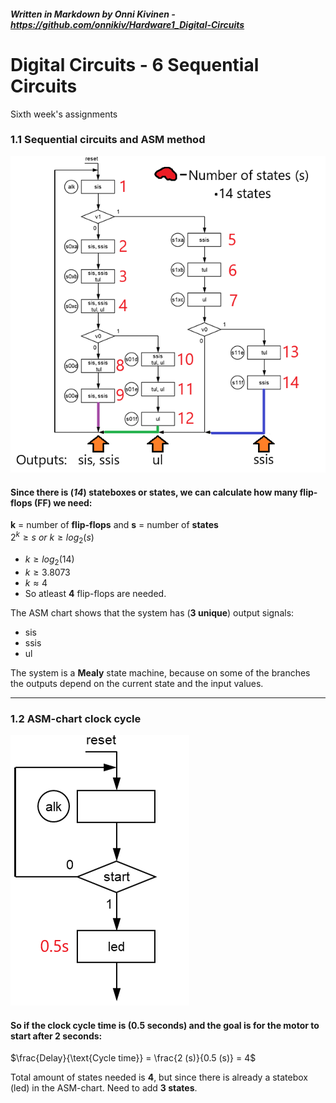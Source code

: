 ##### _Written in Markdown by Onni Kivinen_ - https://github.com/onnikiv/Hardware1_Digital-Circuits
# Digital Circuits - 6 Sequential Circuits
Sixth week's assignments

### 1.1 Sequential circuits and ASM method 

![alt text](/images/06_Sequential-1.1.png)   
#### Since there is (_14_) stateboxes or states, we can calculate how many flip-flops (FF) we need:

__k__ = number of __flip-flops__ and __s__ = number of __states__   
$2^k \geq s$ _or_ $k \geq log_2(s)$

- $k \geq log_2(14)$
- $k \geq 3.8073$
- $k ≈ 4$
- So atleast __4__ flip-flops are needed.   

The ASM chart shows that the system has (__3 unique__) output signals:
 - sis
 - ssis
 - ul

The system is a __Mealy__ state machine, because on some of the branches the outputs depend on the current state and the input values.

___

### 1.2 ASM-chart clock cycle   
![alt text](/images/06_Sequential-1.2.png)   
#### So if the clock cycle time is (0.5 seconds) and the goal is for the motor to start after 2 seconds:

$\frac{Delay}{\text{Cycle time}} = \frac{2 (s)}{0.5 (s)} = 4$

Total amount of states needed is __4__, but since there is already a statebox (led) in the ASM-chart. Need to add __3 states__.   
